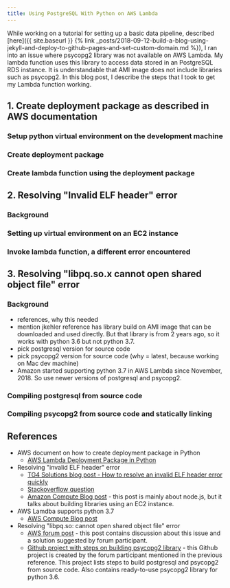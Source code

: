 ```yaml
---
title: Using PostgreSQL With Python on AWS Lambda
---
```

While working on a tutorial for setting up a basic data pipeline, described
[here]({{ site.baseurl }}
{% link _posts/2018-09-12-build-a-blog-using-jekyll-and-deploy-to-github-pages-and-set-custom-domain.md %}),
I ran into an issue where psycopg2 library was not available
on AWS Lambda. My lambda function uses this library to access data stored in
an PostgreSQL RDS instance. It is understandable that AMI image does not include
libraries such as psycopg2. In this blog post, I describe the steps that I took
to get my Lambda function working.

## 1. Create deployment package as described in AWS documentation

### Setup python virtual environment on the development machine

### Create deployment package

### Create lambda function using the deployment package

## 2. Resolving "Invalid ELF header" error

### Background

### Setting up virtual environment on an EC2 instance

### Invoke lambda function, a different error encountered

## 3. Resolving "libpq.so.x cannot open shared object file" error

### Background
- references, why this needed
- mention jkehler reference has library build on AMI image that can be downloaded and used directly. But that library is from 2 years ago, so it works with python 3.6 but not python 3.7.
- pick postgresql version for source code
- pick psycopg2 version for source code (why = latest, because working on Mac dev machine)
- Amazon started supporting python 3.7 in AWS Lambda since November, 2018. So use newer versions of postgresql and psycopg2.

### Compiling postgresql from source code

### Compiling psycopg2 from source code and statically linking

## References
- AWS document on how to create deployment package in Python
    - [AWS Lambda Deployment Package in Python](https://docs.aws.amazon.com/lambda/latest/dg/lambda-python-how-to-create-deployment-package.html)
- Resolving "invalid ELF header" error
    - [TG4 Solutions blog post - How to resolve an invalid ELF header error quickly](https://tg4.solutions/how-to-resolve-invalid-elf-header-error/)
    - [Stackoverflow question](https://stackoverflow.com/a/34885155/3137099)
    - [Amazon Compute Blog post](https://aws.amazon.com/blogs/compute/nodejs-packages-in-lambda/) - this post is mainly about node.js, but it talks about building libraries using an EC2 instance.
- AWS Lamdba supports python 3.7
    - [AWS Compute Blog post](https://aws.amazon.com/about-aws/whats-new/2018/11/aws-lambda-supports-python-37/)
- Resolving "libpq.so: cannot open shared object file" error
    - [AWS forum post](https://forums.aws.amazon.com/thread.jspa?messageID=680192) - this post contains discussion about this issue and a solution suggested by forum participant.
    - [Github project with steps on building psycopg2 library](https://github.com/jkehler/awslambda-psycopg2) - this Github project is created by the forum participant mentioned in the previous reference. This project lists steps to build postgresql and psycopg2 from source code. Also contains ready-to-use psycopg2 library for python 3.6.
